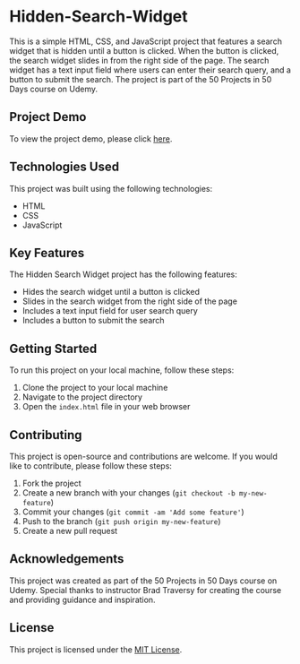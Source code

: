 # Hidden-Search-Widget

This is a simple HTML, CSS, and JavaScript project that features a search widget that is hidden until a button is clicked. When the button is clicked, the search widget slides in from the right side of the page. The search widget has a text input field where users can enter their search query, and a button to submit the search. The project is part of the 50 Projects in 50 Days course on Udemy.

## Project Demo

To view the project demo, please click [here](https://50projects50days.com/projects/hidden-search-widget/).

## Technologies Used

This project was built using the following technologies:

- HTML
- CSS
- JavaScript

## Key Features

The Hidden Search Widget project has the following features:

- Hides the search widget until a button is clicked
- Slides in the search widget from the right side of the page
- Includes a text input field for user search query
- Includes a button to submit the search

## Getting Started

To run this project on your local machine, follow these steps:

1. Clone the project to your local machine
2. Navigate to the project directory
3. Open the `index.html` file in your web browser

## Contributing

This project is open-source and contributions are welcome. If you would like to contribute, please follow these steps:

1. Fork the project
2. Create a new branch with your changes (`git checkout -b my-new-feature`)
3. Commit your changes (`git commit -am 'Add some feature'`)
4. Push to the branch (`git push origin my-new-feature`)
5. Create a new pull request

## Acknowledgements

This project was created as part of the 50 Projects in 50 Days course on Udemy. Special thanks to instructor Brad Traversy for creating the course and providing guidance and inspiration.

## License

This project is licensed under the [MIT License](https://opensource.org/licenses/MIT).
